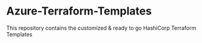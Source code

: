 # Azure-Terraform-Templates
This repository contains the customized &amp; ready to go HashiCorp Terraform Templates
